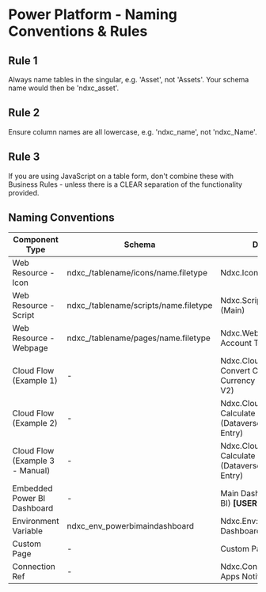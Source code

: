 # Power Platform - Naming Conventions & Rules

## Rule 1

Always name tables in the singular, e.g. 'Asset', not 'Assets'. Your schema name would then be 'ndxc_asset'.

## Rule 2

Ensure column names are all lowercase, e.g. 'ndxc_name', not 'ndxc_Name'.

## Rule 3

If you are using JavaScript on a table form, don't combine these with Business Rules - unless there is a CLEAR separation of the functionality provided.

## Naming Conventions

| Component Type                  | Schema                                 | Display                                                                    |
| ------------------------------- | -------------------------------------- | -------------------------------------------------------------------------- |
| Web Resource - Icon             | ndxc\_/tablename/icons/name.filetype   | Ndxc.Icon: Contact SVG                                                     |
| Web Resource - Script           | ndxc\_/tablename/scripts/name.filetype | Ndxc.Script: Account (Main)                                                |
| Web Resource - Webpage          | ndxc\_/tablename/pages/name.filetype   | Ndxc.WebPage: Account Tooltip                                              |
| Cloud Flow (Example 1)          | -                                      | Ndxc.CloudFlow: Convert Crypto Currency (PowerApps V2)                     |
| Cloud Flow (Example 2)          | -                                      | Ndxc.CloudFlow: Calculate Crypto Value (Dataverse: Financial Entry)        |
| Cloud Flow (Example 3 - Manual) | -                                      | Ndxc.CloudFlow.Manual: Calculate Crypto Value (Dataverse: Financial Entry) |
| Embedded Power BI Dashboard     | -                                      | Main Dashboard (Power BI) **[USER FACING]**                                |
| Environment Variable            | ndxc_env_powerbimaindashboard          | Ndxc.Env: PowerBi Main Dashboard                                           |
| Custom Page                     | -                                      | Custom Page - Email CV                                                     |
| Connection Ref                  | -                                      | Ndxc.ConRef: Power Apps Notification                                       |
